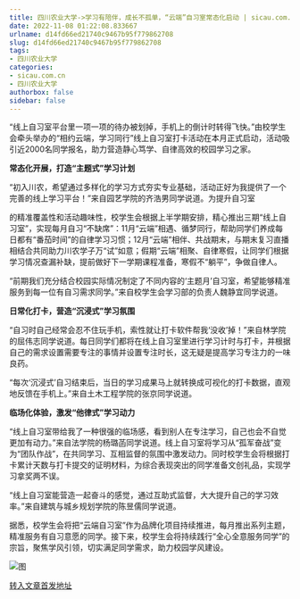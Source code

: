 ```yaml
---
title: 四川农业大学->学习有陪伴，成长不孤单，“云端”自习室常态化启动 | sicau.com.cn
date: 2022-11-08 01:22:08.833667
urlname: d14fd66ed21740c9467b95f779862708
slug: d14fd66ed21740c9467b95f779862708
tags: 
- 四川农业大学
categories:
- sicau.com.cn
- 四川农业大学
authorbox: false
sidebar: false
---
```

“线上自习室平台里一项一项的待办被划掉，手机上的倒计时转得飞快。”由校学生会牵头举办的“相约云端，学习同行”线上自习室打卡活动在本月正式启动，活动吸引近2000名同学报名，助力营造静心笃学、自律高效的校园学习之家。

**常态化开展，打造“主题式”学习计划**

“初入川农，希望通过多样化的学习方式夯实专业基础，活动正好为我提供了一个完善的线上学习平台！”来自园艺学院的齐浩男同学说道。为提升自习室
<!--more-->
的精准覆盖性和活动趣味性，校学生会根据上半学期安排，精心推出三期“线上自习室”，实现每月自习“不缺席”：11月“云端”相遇、循梦同行，帮助同学们养成每日都有“番茄时间”的自律学习习惯；12月“云端”相伴、共战期末，与期末复习直播相结合共同助力川农学子万“试”如意；假期“云端”相聚、自律寒假，让同学们根据学习情况查漏补缺，提前做好下一学期课程准备，寒假不“躺平”，争做自律人。

“前期我们充分结合校园实际情况制定了不同内容的‘主题月’自习室，希望能够精准服务到每一位有自习需求同学。”来自校学生会学习部的负责人魏静宜同学说道。

**日常化打卡，营造“沉浸式”学习氛围**

“自习时自己经常会忍不住玩手机，索性就让打卡软件帮我‘没收’掉！”来自林学院的屈伟志同学说道。每日同学们都将在线上自习室里进行学习计时与打卡，并根据自己的需求设置需要专注的事情并设置专注时长，这无疑是提高学习专注力的一味良药。

“每次‘沉浸式’自习结束后，当日的学习成果马上就转换成可视化的打卡数据，直观地反馈在手机上。”来自土木工程学院的张京同学说道。

**临场化体验，激发“他律式”学习动力**

“线上自习室带给我了一种很强的临场感，看到别人在专注学习，自己也会不自觉更加有动力。”来自法学院的杨璐菡同学说道。线上自习室将学习从“孤军奋战”变为“团队作战”，在共同学习、互相监督的氛围中激发动力。同时校学生会将根据打卡累计天数与打卡提交的证明材料，为综合表现突出的同学准备文创礼品，实现学习拿奖两不误。

“线上自习室能营造一起奋斗的感觉，通过互助式监督，大大提升自己的学习效率。”来自建筑与城乡规划学院的陈昱儒同学说道。

据悉，校学生会将把“云端自习室”作为品牌化项目持续推进，每月推出系列主题，精准服务有自习意愿的同学。接下来，校学生会将持续践行“全心全意服务同学”的宗旨，聚焦学风引领，切实满足同学需求，助力校园学风建设。

![图](https://news.sicau.edu.cn/__local/0/85/5C/1DF820490C3D96D7A963A34423D_2BAB9A88_14E15.png)

[转入文章首发地址](https://news.sicau.edu.cn/info/1078/70100.htm)